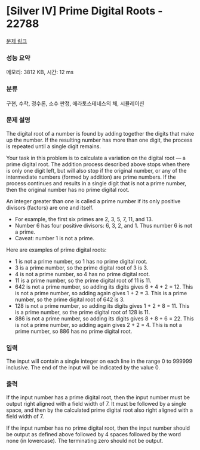 # [Silver IV] Prime Digital Roots - 22788 

[문제 링크](https://www.acmicpc.net/problem/22788) 

### 성능 요약

메모리: 3812 KB, 시간: 12 ms

### 분류

구현, 수학, 정수론, 소수 판정, 에라토스테네스의 체, 시뮬레이션

### 문제 설명

<p>The digital root of a number is found by adding together the digits that make up the number. If the resulting number has more than one digit, the process is repeated until a single digit remains.</p>

<p>Your task in this problem is to calculate a variation on the digital root — a prime digital root. The addition process described above stops when there is only one digit left, but will also stop if the original number, or any of the intermediate numbers (formed by addition) are prime numbers. If the process continues and results in a single digit that is not a prime number, then the original number has no prime digital root.</p>

<p>An integer greater than one is called a prime number if its only positive divisors (factors) are one and itself.</p>

<ul>
	<li>For example, the first six primes are 2, 3, 5, 7, 11, and 13.</li>
	<li>Number 6 has four positive divisors: 6, 3, 2, and 1. Thus number 6 is not a prime.</li>
	<li>Caveat: number 1 is not a prime.</li>
</ul>

<p>Here are examples of prime digital roots:</p>

<ul>
	<li>1 is not a prime number, so 1 has no prime digital root.</li>
	<li>3 is a prime number, so the prime digital root of 3 is 3.</li>
	<li>4 is not a prime number, so 4 has no prime digital root.</li>
	<li>11 is a prime number, so the prime digital root of 11 is 11.</li>
	<li>642 is not a prime number, so adding its digits gives 6 + 4 + 2 = 12. This is not a prime number, so adding again gives 1 + 2 = 3. This is a prime number, so the prime digital root of 642 is 3.</li>
	<li>128 is not a prime number, so adding its digits gives 1 + 2 + 8 = 11. This is a prime number, so the prime digital root of 128 is 11.</li>
	<li>886 is not a prime number, so adding its digits gives 8 + 8 + 6 = 22. This is not a prime number, so adding again gives 2 + 2 = 4. This is not a prime number, so 886 has no prime digital root.</li>
</ul>

### 입력 

 <p>The input will contain a single integer on each line in the range 0 to 999999 inclusive. The end of the input will be indicated by the value 0.</p>

### 출력 

 <p>If the input number has a prime digital root, then the input number must be output right aligned with a field width of 7. It must be followed by a single space, and then by the calculated prime digital root also right aligned with a field width of 7.</p>

<p>If the input number has no prime digital root, then the input number should be output as defined above followed by 4 spaces followed by the word none (in lowercase). The terminating zero should not be output.</p>

